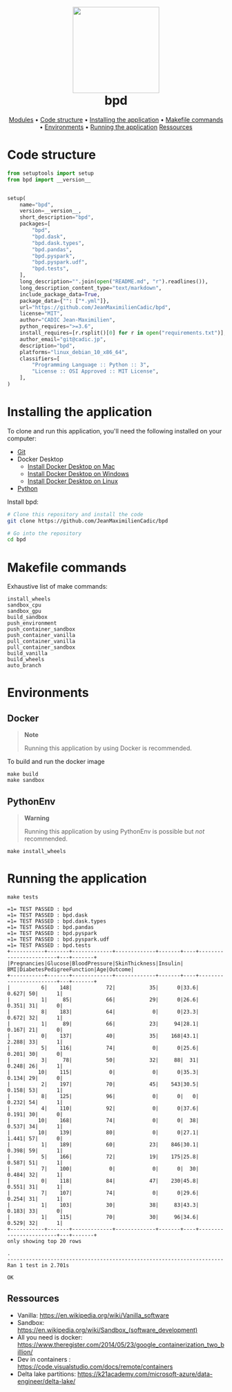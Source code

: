 
<h1 align="center">
  <br>
  <img src="https://drive.google.com/uc?id=1CV1tY4jcZDO4g_CLhGQK5VUN2q9SNsll" width="200">
  <br>
    bpd
  <br>
</h1>

<p align="center">
  <a href="#modules">Modules</a> •
  <a href="#code-structure">Code structure</a> •
  <a href="#installing-the-application">Installing the application</a> •
  <a href="#makefile-commands">Makefile commands</a> •
  <a href="#environments">Environments</a> •
  <a href="#running-the-application">Running the application</a>
  <a href="#ressources">Ressources</a>
</p>


# Code structure
```python
from setuptools import setup
from bpd import __version__


setup(
    name="bpd",
    version=__version__,
    short_description="bpd",
    packages=[
        "bpd",
        "bpd.dask",
        "bpd.dask.types",
        "bpd.pandas",
        "bpd.pyspark",
        "bpd.pyspark.udf",
        "bpd.tests",
    ],
    long_description="".join(open("README.md", "r").readlines()),
    long_description_content_type="text/markdown",
    include_package_data=True,
    package_data={"": ["*.yml"]},
    url="https://github.com/JeanMaximilienCadic/bpd",
    license="MIT",
    author="CADIC Jean-Maximilien",
    python_requires=">=3.6",
    install_requires=[r.rsplit()[0] for r in open("requirements.txt")],
    author_email="git@cadic.jp",
    description="bpd",
    platforms="linux_debian_10_x86_64",
    classifiers=[
        "Programming Language :: Python :: 3",
        "License :: OSI Approved :: MIT License",
    ],
)


```


# Installing the application
To clone and run this application, you'll need the following installed on your computer:
- [Git](https://git-scm.com)
- Docker Desktop
   - [Install Docker Desktop on Mac](https://docs.docker.com/docker-for-mac/install/)
   - [Install Docker Desktop on Windows](https://docs.docker.com/desktop/install/windows-install/)
   - [Install Docker Desktop on Linux](https://docs.docker.com/desktop/install/linux-install/)
- [Python](https://www.python.org/downloads/)

Install bpd:
```bash
# Clone this repository and install the code
git clone https://github.com/JeanMaximilienCadic/bpd

# Go into the repository
cd bpd
```


# Makefile commands
Exhaustive list of make commands:
```
install_wheels
sandbox_cpu
sandbox_gpu
build_sandbox
push_environment
push_container_sandbox
push_container_vanilla
pull_container_vanilla
pull_container_sandbox
build_vanilla
build_wheels
auto_branch 
```
# Environments

## Docker

> **Note**
> 
> Running this application by using Docker is recommended.

To build and run the docker image
```
make build
make sandbox
```

## PythonEnv

> **Warning**
> 
> Running this application by using PythonEnv is possible but *not* recommended.
```
make install_wheels
```
# Running the application

```console
make tests
```
```
=1= TEST PASSED : bpd
=1= TEST PASSED : bpd.dask
=1= TEST PASSED : bpd.dask.types
=1= TEST PASSED : bpd.pandas
=1= TEST PASSED : bpd.pyspark
=1= TEST PASSED : bpd.pyspark.udf
=1= TEST PASSED : bpd.tests
+-----------+-------+-------------+-------------+-------+----+------------------------+---+-------+
|Pregnancies|Glucose|BloodPressure|SkinThickness|Insulin| BMI|DiabetesPedigreeFunction|Age|Outcome|
+-----------+-------+-------------+-------------+-------+----+------------------------+---+-------+
|          6|    148|           72|           35|      0|33.6|                   0.627| 50|      1|
|          1|     85|           66|           29|      0|26.6|                   0.351| 31|      0|
|          8|    183|           64|            0|      0|23.3|                   0.672| 32|      1|
|          1|     89|           66|           23|     94|28.1|                   0.167| 21|      0|
|          0|    137|           40|           35|    168|43.1|                   2.288| 33|      1|
|          5|    116|           74|            0|      0|25.6|                   0.201| 30|      0|
|          3|     78|           50|           32|     88|  31|                   0.248| 26|      1|
|         10|    115|            0|            0|      0|35.3|                   0.134| 29|      0|
|          2|    197|           70|           45|    543|30.5|                   0.158| 53|      1|
|          8|    125|           96|            0|      0|   0|                   0.232| 54|      1|
|          4|    110|           92|            0|      0|37.6|                   0.191| 30|      0|
|         10|    168|           74|            0|      0|  38|                   0.537| 34|      1|
|         10|    139|           80|            0|      0|27.1|                   1.441| 57|      0|
|          1|    189|           60|           23|    846|30.1|                   0.398| 59|      1|
|          5|    166|           72|           19|    175|25.8|                   0.587| 51|      1|
|          7|    100|            0|            0|      0|  30|                   0.484| 32|      1|
|          0|    118|           84|           47|    230|45.8|                   0.551| 31|      1|
|          7|    107|           74|            0|      0|29.6|                   0.254| 31|      1|
|          1|    103|           30|           38|     83|43.3|                   0.183| 33|      0|
|          1|    115|           70|           30|     96|34.6|                   0.529| 32|      1|
+-----------+-------+-------------+-------------+-------+----+------------------------+---+-------+
only showing top 20 rows

.
----------------------------------------------------------------------
Ran 1 test in 2.701s

OK
```

## Ressources
* Vanilla:  https://en.wikipedia.org/wiki/Vanilla_software
* Sandbox: https://en.wikipedia.org/wiki/Sandbox_(software_development)
* All you need is docker: https://www.theregister.com/2014/05/23/google_containerization_two_billion/
* Dev in containers : https://code.visualstudio.com/docs/remote/containers
* Delta lake partitions: https://k21academy.com/microsoft-azure/data-engineer/delta-lake/
